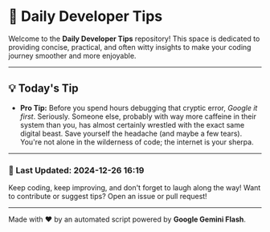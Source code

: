 
# 🌟 Daily Developer Tips

Welcome to the **Daily Developer Tips** repository! This space is dedicated to providing concise, practical, and often witty insights to make your coding journey smoother and more enjoyable.

---

## 💡 Today's Tip

- **Pro Tip:**  Before you spend hours debugging that cryptic error,  *Google it first*.  Seriously.  Someone else, probably with way more caffeine in their system than you, has almost certainly wrestled with the exact same digital beast.  Save yourself the headache (and maybe a few tears). You're not alone in the wilderness of code; the internet is your sherpa.

---

### 📅 Last Updated: 2024-12-26 16:19

Keep coding, keep improving, and don't forget to laugh along the way! Want to contribute or suggest tips? Open an issue or pull request!

---

Made with ❤️ by an automated script powered by **Google Gemini Flash**.
